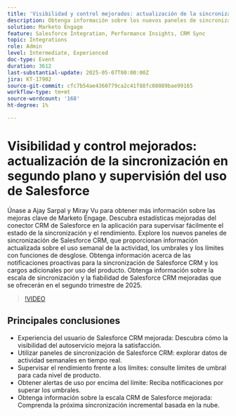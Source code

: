 ```yaml
---
title: 'Visibilidad y control mejorados: actualización de la sincronización en segundo plano y supervisión del uso de Salesforce'
description: Obtenga información sobre los nuevos paneles de sincronización de Marketo Engage Salesforce CRM, las alertas y las mejoras del segundo trimestre de 2025 para mejorar la visibilidad, la escala y la monitorización del rendimiento.
solution: Marketo Engage
feature: Salesforce Integration, Performance Insights, CRM Sync
topic: Integrations
role: Admin
level: Intermediate, Experienced
doc-type: Event
duration: 3612
last-substantial-update: 2025-05-07T00:00:00Z
jira: KT-17902
source-git-commit: cfc7b54ae4360779ca2c41f88fc08089bae99165
workflow-type: tm+mt
source-wordcount: '168'
ht-degree: 1%

---
```



# Visibilidad y control mejorados: actualización de la sincronización en segundo plano y supervisión del uso de Salesforce

Únase a Ajay Sarpal y Miray Vu para obtener más información sobre las mejoras clave de Marketo Engage. Descubra estadísticas mejoradas del conector CRM de Salesforce en la aplicación para supervisar fácilmente el estado de la sincronización y el rendimiento. Explore los nuevos paneles de sincronización de Salesforce CRM, que proporcionan información actualizada sobre el uso semanal de la actividad, los umbrales y los límites con funciones de desglose. Obtenga información acerca de las notificaciones proactivas para la sincronización de Salesforce CRM y los cargos adicionales por uso del producto. Obtenga información sobre la escala de sincronización y la fiabilidad de Salesforce CRM mejoradas que se ofrecerán en el segundo trimestre de 2025.

>[!VIDEO](https://video.tv.adobe.com/v/3457883/?learn=on&enablevpops)

## Principales conclusiones

* Experiencia del usuario de Salesforce CRM mejorada: Descubra cómo la visibilidad del autoservicio mejora la satisfacción.
* Utilizar paneles de sincronización de Salesforce CRM: explorar datos de actividad semanales en tiempo real.
* Supervisar el rendimiento frente a los límites: consulte límites de umbral para cada nivel de producto.
* Obtener alertas de uso por encima del límite: Reciba notificaciones por superar los umbrales.
* Obtenga información sobre la escala CRM de Salesforce mejorada: Comprenda la próxima sincronización incremental basada en la nube.


